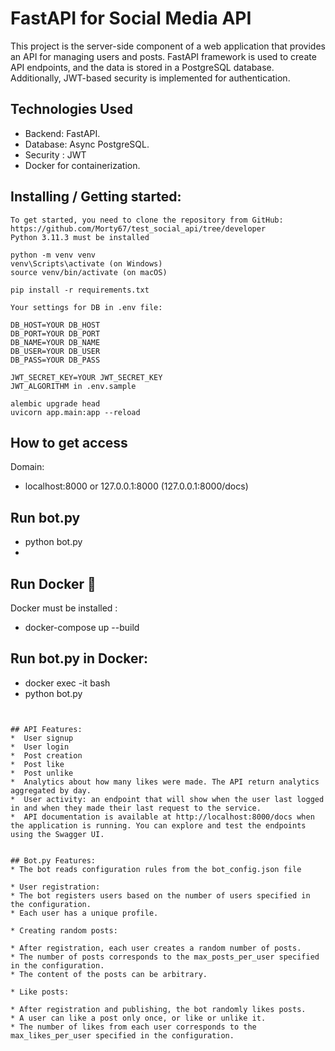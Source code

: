 # FastAPI for Social Media API
This project is the server-side component of a web application that provides an API for managing users and posts. FastAPI framework is used to create API endpoints, and the data is stored in a PostgreSQL database. Additionally, JWT-based security is implemented for authentication.
## Technologies Used

*  Backend: FastAPI.
*  Database: Async PostgreSQL.
*  Security : JWT
*  Docker for containerization.


## Installing / Getting started:
```shell
To get started, you need to clone the repository from GitHub: https://github.com/Morty67/test_social_api/tree/developer
Python 3.11.3 must be installed

python -m venv venv
venv\Scripts\activate (on Windows)
source venv/bin/activate (on macOS)

pip install -r requirements.txt

Your settings for DB in .env file:

DB_HOST=YOUR DB_HOST
DB_PORT=YOUR DB_PORT
DB_NAME=YOUR DB_NAME
DB_USER=YOUR DB_USER
DB_PASS=YOUR DB_PASS

JWT_SECRET_KEY=YOUR JWT_SECRET_KEY
JWT_ALGORITHM in .env.sample

alembic upgrade head
uvicorn app.main:app --reload

```

## How to get access
Domain:
*  localhost:8000 or 127.0.0.1:8000 (127.0.0.1:8000/docs)

## Run bot.py
* python bot.py
* 
## Run Docker 🐳
Docker must be installed :
* docker-compose up --build
## Run bot.py in Docker:
* docker exec -it <container id> bash
* python bot.py
```shell


## API Features:
*  User signup
*  User login
*  Post creation
*  Post like
*  Post unlike
*  Analytics about how many likes were made. The API return analytics aggregated by day.
*  User activity: an endpoint that will show when the user last logged in and when they made their last request to the service.  
*  API documentation is available at http://localhost:8000/docs when the application is running. You can explore and test the endpoints using the Swagger UI.


## Bot.py Features:
* The bot reads configuration rules from the bot_config.json file

* User registration:
* The bot registers users based on the number of users specified in the configuration.
* Each user has a unique profile.

* Creating random posts:

* After registration, each user creates a random number of posts.
* The number of posts corresponds to the max_posts_per_user specified in the configuration.
* The content of the posts can be arbitrary.

* Like posts:

* After registration and publishing, the bot randomly likes posts.
* A user can like a post only once, or like or unlike it.
* The number of likes from each user corresponds to the max_likes_per_user specified in the configuration.